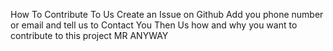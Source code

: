 How To Contribute To Us Create an Issue on Github Add you phone number or email and tell us to Contact You Then Us how and why you want to contribute to this project MR ANYWAY 

